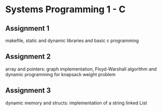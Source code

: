 # Systems Programming 1 - C

## Assignment 1
makefile, static and dynamic libraries and basic c programming

## Assignment 2
array and pointers: graph implementation, Floyd-Warshall algorithm and dynamic programming for knapsack weight problem

## Assignment 3
dynamic memory and structs: implementation of a string linked List
